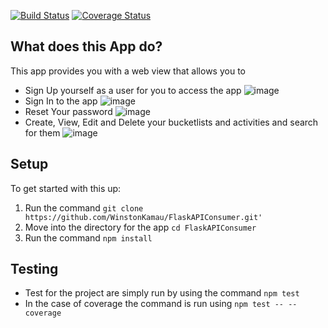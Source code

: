 [![Build Status](https://travis-ci.org/WinstonKamau/FlaskAPIConsumer.svg?branch=development)](https://travis-ci.org/WinstonKamau/FlaskAPIConsumer)
[![Coverage Status](https://coveralls.io/repos/github/WinstonKamau/FlaskAPIConsumer/badge.svg?branch=development)](https://coveralls.io/github/WinstonKamau/FlaskAPIConsumer?branch=development)
## What does this App do?
This app provides you with a web view that allows you to 
- Sign Up yourself as a user for you to access the app
![image](https://user-images.githubusercontent.com/29925144/31103533-1b0792a2-a7e0-11e7-8373-7ffa309447fc.png)
- Sign In to the app
![image](https://user-images.githubusercontent.com/29925144/31103538-2146d75e-a7e0-11e7-987e-1e0f03fd8b72.png)
- Reset Your password
![image](https://user-images.githubusercontent.com/29925144/31103597-774a9708-a7e0-11e7-8741-2919e1a25e81.png)
- Create, View, Edit and Delete your bucketlists and activities and search for them
![image](https://user-images.githubusercontent.com/29925144/31103603-7be98fe4-a7e0-11e7-95a0-bb87ed0709d5.png)


## Setup
To get started with this up:
1. Run the command `git clone https://github.com/WinstonKamau/FlaskAPIConsumer.git'`
2. Move into the directory for the app `cd FlaskAPIConsumer`
3. Run the command `npm install`

## Testing
- Test for the project are simply run by using the command `npm test`
- In the case of coverage the command is run using `npm test -- --coverage`

